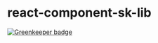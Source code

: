 # react-component-sk-lib

[![Greenkeeper badge](https://badges.greenkeeper.io/sudhir512kj/react-component-sk-lib.svg)](https://greenkeeper.io/)
